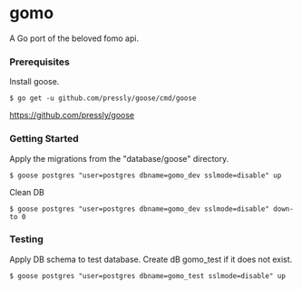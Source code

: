 # gomo
A Go port of the beloved fomo api.

### Prerequisites
Install goose. 
```
$ go get -u github.com/pressly/goose/cmd/goose
```
https://github.com/pressly/goose

### Getting Started 
Apply the migrations from the "database/goose" directory.
```
$ goose postgres "user=postgres dbname=gomo_dev sslmode=disable" up
```
Clean DB
```
$ goose postgres "user=postgres dbname=gomo_dev sslmode=disable" down-to 0 
```

### Testing 
Apply DB schema to test database. Create dB gomo_test if it does not exist. 

```
$ goose postgres "user=postgres dbname=gomo_test sslmode=disable" up
```

